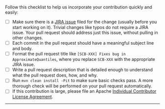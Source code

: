 Follow this checklist to help us incorporate your contribution quickly and easily:

 - [ ] Make sure there is a [JIRA issue](https://issues.apache.org/jira/browse/SCB) filed for the change (usually before you start working on it).  Trivial changes like typos do not require a JIRA issue.  Your pull request should address just this issue, without pulling in other changes.
 - [ ] Each commit in the pull request should have a meaningful subject line and body.
 - [ ] Format the pull request title like `[SCB-XXX] Fixes bug in ApproximateQuantiles`, where you replace `SCB-XXX` with the appropriate JIRA issue.
 - [ ] Write a pull request description that is detailed enough to understand what the pull request does, how, and why.
 - [ ] Run `mvn clean install -Pit` to make sure basic checks pass. A more thorough check will be performed on your pull request automatically.
 - [ ] If this contribution is large, please file an Apache [Individual Contributor License Agreement](https://www.apache.org/licenses/icla.pdf).

---
